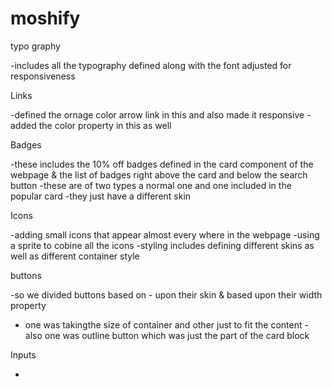 # moshify

typo graphy

-includes all the typography defined along with the font adjusted for responsiveness

Links

-defined the ornage color arrow link in this and also made it responsive
-added the color property in this as well

Badges

-these includes the 10% off badges defined in the card component of the webpage & the list of badges right above the card and below the search button
-these are of two types a normal one and one included in the popular card
-they just have a different skin

Icons

-adding small icons that appear almost every where in the webpage
-using a sprite to cobine all the icons
-styling includes defining different skins as well as different
container style

buttons

-so we divided buttons based on - upon their skin & based upon their width property

- one was takingthe size of container and other just to fit the content - also one was outline button which was just the part
  of the card block

Inputs

-
